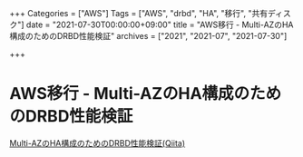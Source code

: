 +++
Categories = ["AWS"]
Tags = ["AWS", "drbd", "HA", "移行", "共有ディスク"]
date = "2021-07-30T00:00:00+09:00"
title = "AWS移行 - Multi-AZのHA構成のためのDRBD性能検証"
archives = ["2021", "2021-07", "2021-07-30"]

+++

# AWS移行 - Multi-AZのHA構成のためのDRBD性能検証
[Multi-AZのHA構成のためのDRBD性能検証(Qiita)](https://qiita.com/t-taku/items/b69135f4d59607883b47)
